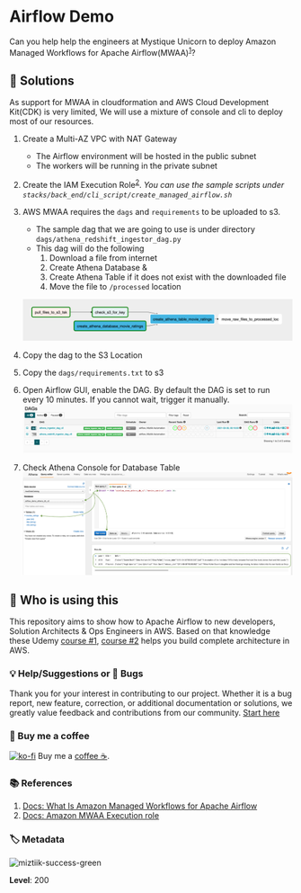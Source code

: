 # Airflow Demo

Can you help help the engineers at Mystique Unicorn to deploy Amazon Managed Workflows for Apache Airflow(MWAA)<sup>[1]</sup>?

## 🎯 Solutions

As support for MWAA in cloudformation and AWS Cloud Development Kit(CDK) is very limited, We will use a mixture of console and cli to deploy most of our resources.

1. Create a Multi-AZ VPC with NAT Gateway
   - The Airflow environment will be hosted in the public subnet
   - The workers will be running in the private subnet
1. Create the IAM Execution Role<sup>[2]</sup>. _You can use the sample scripts under `stacks/back_end/cli_script/create_managed_airflow.sh`_
1. AWS MWAA requires the `dags` and `requirements` to be uploaded to s3. 
   - The sample dag that we are going to use is under directory `dags/athena_redshift_ingestor_dag.py`
   - This dag will do the following
      1. Download a file from internet
      1. Create Athena Database & 
      1. Create Athena Table if it does not exist with the downloaded file
      1. Move the file to `/processed` location
   
   ![Miztiik Automation: Airflow Demo](images/miztiik_automation_airflow_demo_architecture_00.png)
1. Copy the dag to the S3 Location
1. Copy the `dags/requirements.txt` to s3
1. Open Airflow GUI, enable the DAG. By default the DAG is set to run every 10 minutes. If you cannot wait, trigger it manually.
   ![Miztiik Automation: Airflow Demo](images/miztiik_automation_airflow_demo_architecture_01.png)
1. Check Athena Console for Database Table 
   ![Miztiik Automation: Airflow Demo](images/miztiik_automation_airflow_demo_architecture_02.png)

## 📌 Who is using this

This repository aims to show how to Apache Airflow to new developers, Solution Architects & Ops Engineers in AWS. Based on that knowledge these Udemy [course #1][102], [course #2][101] helps you build complete architecture in AWS.

### 💡 Help/Suggestions or 🐛 Bugs

Thank you for your interest in contributing to our project. Whether it is a bug report, new feature, correction, or additional documentation or solutions, we greatly value feedback and contributions from our community. [Start here](/issues)

### 👋 Buy me a coffee

[![ko-fi](https://www.ko-fi.com/img/githubbutton_sm.svg)](https://ko-fi.com/Q5Q41QDGK) Buy me a [coffee ☕][900].

### 📚 References

1. [Docs: What Is Amazon Managed Workflows for Apache Airflow][1]
1. [Docs: Amazon MWAA Execution role][2]


### 🏷️ Metadata

![miztiik-success-green](https://img.shields.io/badge/Miztiik:Automation:Level-200-green)

**Level**: 200

[1]: https://docs.aws.amazon.com/mwaa/latest/userguide/what-is-mwaa.html
[2]: https://docs.aws.amazon.com/mwaa/latest/userguide/mwaa-create-role.html

[100]: https://www.udemy.com/course/aws-cloud-security/?referralCode=B7F1B6C78B45ADAF77A9
[101]: https://www.udemy.com/course/aws-cloud-security-proactive-way/?referralCode=71DC542AD4481309A441
[102]: https://www.udemy.com/course/aws-cloud-development-kit-from-beginner-to-professional/?referralCode=E15D7FB64E417C547579
[103]: https://www.udemy.com/course/aws-cloudformation-basics?referralCode=93AD3B1530BC871093D6
[899]: https://www.udemy.com/user/n-kumar/
[900]: https://ko-fi.com/miztiik
[901]: https://ko-fi.com/Q5Q41QDGK